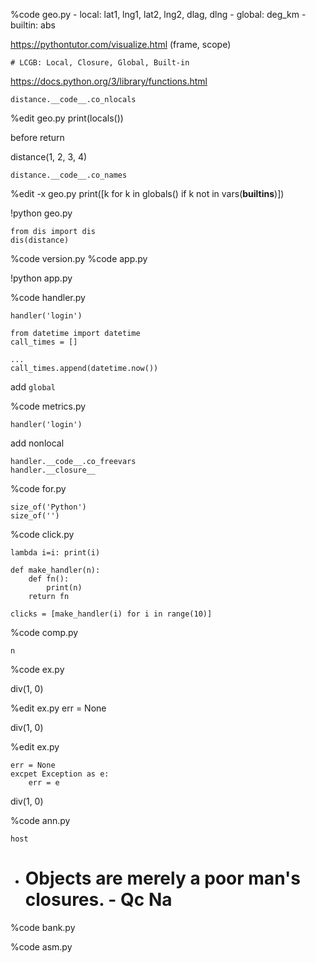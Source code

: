 %code geo.py
    - local: lat1, lng1, lat2, lng2, dlag, dlng
    - global: deg_km
    - builtin: abs

https://pythontutor.com/visualize.html
    (frame, scope)

    # LCGB: Local, Closure, Global, Built-in
https://docs.python.org/3/library/functions.html


    distance.__code__.co_nlocals

%edit geo.py
    print(locals())

before return

distance(1, 2, 3, 4)

    distance.__code__.co_names

%edit -x geo.py
    print([k for k in globals() if k not in vars(__builtins__)])

!python geo.py

    from dis import dis
    dis(distance)


%code version.py
%code app.py

!python app.py

%code handler.py

    handler('login')

    from datetime import datetime
    call_times = []

    ...
    call_times.append(datetime.now())

add `global`

%code metrics.py

    handler('login')

add nonlocal

    handler.__code__.co_freevars
    handler.__closure__

%code for.py

    size_of('Python')
    size_of('')

%code click.py

    lambda i=i: print(i)

    def make_handler(n):
        def fn():
            print(n)
        return fn

    clicks = [make_handler(i) for i in range(10)]

%code comp.py

    n

%code ex.py

div(1, 0)


%edit ex.py
    err = None

div(1, 0)

%edit ex.py

    err = None
    excpet Exception as e:
        err = e

div(1, 0)

%code ann.py
    
    host


- # Objects are merely a poor man's closures. - Qc Na
%code bank.py

%code asm.py
